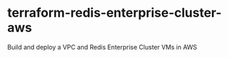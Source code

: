 # terraform-redis-enterprise-cluster-aws
Build and deploy a VPC and Redis Enterprise Cluster VMs in AWS
